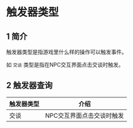 # 触发器类型

## 1 简介
触发器类型是指游戏里什么样的操作可以触发事件。

如 `交谈` 类型是指在NPC交互界面点击交谈时触发。

## 2 触发器查询

|触发器类型|介绍|
|-|-|
|交谈|NPC交互界面点击交谈时触发|
